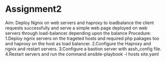 # Assignment2
Aim:
Deploy Ngnix on web servers and haproxy to loadbalance the client requests successfully and 
serve a simple web page deployed on web servers through load-balancer depending upon the balance 
Procedure:
1.Deploy ngnix servers on the trageted hosts and required php pakages too and haproxy on the host as load balancer.
2.Configure the Haproxy and ngnix and restart servers.
3.Configure a bastion server with assh_config file.
4.Restart servers and run the command
  ansible-playbook -i hosts site.yaml
